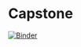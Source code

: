 # Capstone
[![Binder](https://colab.research.google.com/assets/colab-badge.svg)](https://colab.research.google.com/drive/1DuZR_7z1nPfN-D0B-fnKLO_30ua2Icil?usp=sharing)
